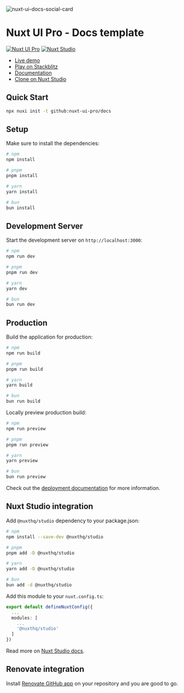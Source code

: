 ![nuxt-ui-docs-social-card](https://github.com/nuxt-ui-pro/docs/assets/739984/f64e13d9-9ae0-4e03-bf7f-6be4c36cd9ba)

# Nuxt UI Pro - Docs template

[![Nuxt UI Pro](https://img.shields.io/badge/Made%20with-Nuxt%20UI%20Pro-00DC82?logo=nuxt.js&labelColor=020420)](https://ui.nuxt.com/pro)
[![Nuxt Studio](https://img.shields.io/badge/Open%20in%20Nuxt%20Studio-18181B?&logo=nuxt.js&logoColor=3BB5EC)](https://nuxt.studio/themes/docs)

- [Live demo](https://docs-template.nuxt.dev/)
- [Play on Stackblitz](https://stackblitz.com/github/nuxt-ui-pro/docs)
- [Documentation](https://ui.nuxt.com/pro/getting-started)
- [Clone on Nuxt Studio](https://nuxt.studio/themes/docs)

## Quick Start

```bash [Terminal]
npx nuxi init -t github:nuxt-ui-pro/docs
```

## Setup

Make sure to install the dependencies:

```bash
# npm
npm install

# pnpm
pnpm install

# yarn
yarn install

# bun
bun install
```

## Development Server

Start the development server on `http://localhost:3000`:

```bash
# npm
npm run dev

# pnpm
pnpm run dev

# yarn
yarn dev

# bun
bun run dev
```

## Production

Build the application for production:

```bash
# npm
npm run build

# pnpm
pnpm run build

# yarn
yarn build

# bun
bun run build
```

Locally preview production build:

```bash
# npm
npm run preview

# pnpm
pnpm run preview

# yarn
yarn preview

# bun
bun run preview
```

Check out the [deployment documentation](https://nuxt.com/docs/getting-started/deployment) for more information.

## Nuxt Studio integration

Add `@nuxthq/studio` dependency to your package.json:

```bash
# npm
npm install --save-dev @nuxthq/studio

# pnpm
pnpm add -D @nuxthq/studio

# yarn
yarn add -D @nuxthq/studio

# bun
bun add -d @nuxthq/studio
```

Add this module to your `nuxt.config.ts`:

```ts
export default defineNuxtConfig({
  ...
  modules: [
    ...
    '@nuxthq/studio'
  ]
})
```

Read more on [Nuxt Studio docs](https://nuxt.studio/docs/get-started/setup).

## Renovate integration

Install [Renovate GitHub app](https://github.com/apps/renovate/installations/select_target) on your repository and you are good to go.

